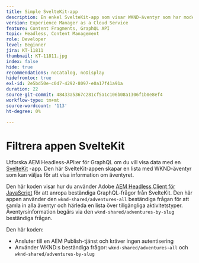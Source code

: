 ```yaml
---
title: Simple SvelteKit-app
description: En enkel SvelteKit-app som visar WKND-äventyr som har modellerats med Content Fragments.
version: Experience Manager as a Cloud Service
feature: Content Fragments, GraphQL API
topic: Headless, Content Management
role: Developer
level: Beginner
jira: KT-11811
thumbnail: KT-11811.jpg
index: false
hide: true
recommendations: noCatalog, noDisplay
hidefromtoc: true
exl-id: 2e5bd50e-c0d7-4292-8097-e0a17f41a91a
duration: 22
source-git-commit: 48433a5367c281cf5a1c106b08a1306f1b0e8ef4
workflow-type: tm+mt
source-wordcount: '113'
ht-degree: 0%

---
```


# Filtrera appen SvelteKit

Utforska AEM Headless-API:er för GraphQL om du vill visa data med en [SvelteKit](https://kit.svelte.dev/) -app. Den här SvelteKit-appen skapar en lista med WKND-äventyr som kan väljas för att visa information om äventyret.

Den här koden visar hur du använder Adobe [AEM Headless Client för JavaScript](https://github.com/adobe/aem-headless-client-js/blob/main/api-reference.md) för att anropa beständiga GraphQL-frågor från SvelteKit. Den här appen använder den `wknd-shared/adventures-all` beständiga frågan för att samla in alla äventyr och härleda en lista över tillgängliga aktivitetstyper. Äventyrsinformation begärs via den `wknd-shared/adventures-by-slug` beständiga frågan.

Den här koden:

+ Ansluter till en AEM Publish-tjänst och kräver ingen autentisering
+ Använder WKND:s beständiga frågor: `wknd-shared/adventures-all` och `wknd-shared/adventures-by-slug`
